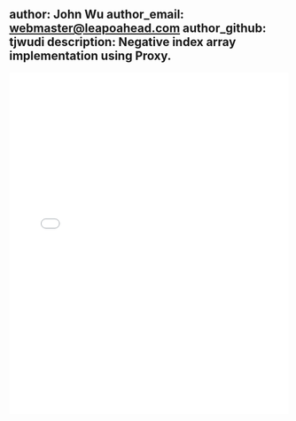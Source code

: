 author: John Wu
author_email: webmaster@leapoahead.com
author_github: tjwudi
description: Negative index array implementation using Proxy.
---

<iframe height='617' scrolling='no' src='//codepen.io/tjwudi/embed/JdWWrQ/?height=617&theme-id=15620&default-tab=js' frameborder='no' allowtransparency='true' allowfullscreen='true' style='width: 100%;'>See the Pen <a href='http://codepen.io/tjwudi/pen/JdWWrQ/'>ES6 Powerful Parts - Negative index array using Proxy</a> by John Wu (<a href='http://codepen.io/tjwudi'>@tjwudi</a>) on <a href='http://codepen.io'>CodePen</a>.
</iframe>